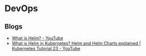 # DevOps

## Blogs

* [What is Helm? - YouTube](https://m.youtube.com/watch?v=fy8SHvNZGeE&feature=youtu.be)
* [What is Helm in Kubernetes? Helm and Helm Charts explained | Kubernetes Tutorial 23 - YouTube](https://m.youtube.com/watch?v=-ykwb1d0DXU&feature=youtu.be)